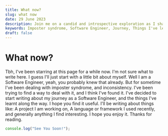 ```yaml
---
title: What now?
slug: what now
date: 29 June 2023
description: Join me on a candid and introspective exploration as I share my personal experiences and growth as a Software Engineer. In this captivating blog post, I open up about the challenges I've faced, including imposter syndrome and inconsistency, and my quest to overcome them.
keywords: Imposter syndrome, Software Engineer, Journey, Things I've learned, Inconsistency, Writing, Blogging, Project, Language, Framework, Useful, Enjoy, Thanks, See you soon
draft: false
---
```


# What now?

Tbh, I've been starring at this page for a while now. I'm not sure what to write here. I guess I'll just start with a little bit about myself. Well I am a Software Engineer, yeah, you probably knew that already. But for sometime I've been dealing with imposter syndrome, and inconsistency. I've been trying to find a way to deal with it, and I think I've found it. I've decided to start writing about my journey as a Software Engineer, and the things I've learnt along the way. I hope you find it useful. I'll be writing about things like: A project I am working on, A language or framework I used recently, and generally anything I find interesting. I hope you enjoy it. Thanks for reading.

```js
console.log("See You Soon!");
```
